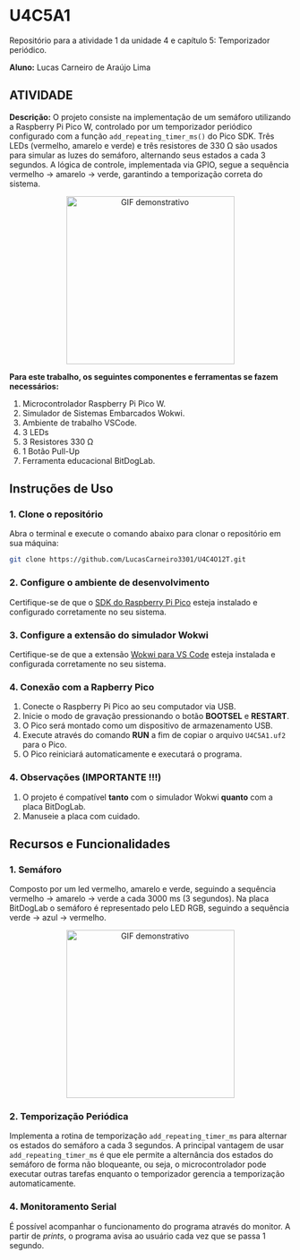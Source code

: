 # U4C5A1
Repositório para a atividade 1 da unidade 4 e capítulo 5:  Temporizador periódico.

__Aluno:__
Lucas Carneiro de Araújo Lima

## ATIVIDADE 
__Descrição:__
O projeto consiste na implementação de um semáforo utilizando a Raspberry Pi Pico W, controlado por um temporizador periódico configurado com a função `add_repeating_timer_ms()` do Pico SDK. Três LEDs (vermelho, amarelo e verde) e três resistores de 330 Ω são usados para simular as luzes do semáforo, alternando seus estados a cada 3 segundos. A lógica de controle, implementada via GPIO, segue a sequência vermelho → amarelo → verde, garantindo a temporização correta do sistema.

<div align="center">
  <img src="https://github.com/user-attachments/assets/a881ff6b-153c-425a-ad8e-13f210549b1b" alt="GIF demonstrativo" width="300"/>
</div>

__Para este trabalho, os seguintes componentes e ferramentas se fazem necessários:__
1) Microcontrolador Raspberry Pi Pico W.
2) Simulador de Sistemas Embarcados Wokwi.
3) Ambiente de trabalho VSCode.
4) 3 LEDs
5) 3 Resistores 330 Ω
6) 1 Botão Pull-Up
7) Ferramenta educacional BitDogLab.

## Instruções de Uso

### 1. Clone o repositório
Abra o terminal e execute o comando abaixo para clonar o repositório em sua máquina:
```bash
git clone https://github.com/LucasCarneiro3301/U4C4O12T.git
```

### 2. Configure o ambiente de desenvolvimento
Certifique-se de que o [SDK do Raspberry Pi Pico](https://github.com/LucasCarneiro3301/U4C5A1.git) esteja instalado e configurado corretamente no seu sistema.

### 3. Configure a extensão do simulador Wokwi
Certifique-se de que a extensão [Wokwi para VS Code](https://docs.wokwi.com/pt-BR/vscode/getting-started) esteja instalada e configurada corretamente no seu sistema.

### 4. Conexão com a Rapberry Pico
1. Conecte o Raspberry Pi Pico ao seu computador via USB.
2. Inicie o modo de gravação pressionando o botão **BOOTSEL** e **RESTART**.
3. O Pico será montado como um dispositivo de armazenamento USB.
4. Execute através do comando **RUN** a fim de copiar o arquivo `U4C5A1.uf2` para o Pico.
5. O Pico reiniciará automaticamente e executará o programa.

### 4. Observações (IMPORTANTE !!!)
1. O projeto é compatível **tanto** com o simulador Wokwi **quanto** com a placa BitDogLab.
2. Manuseie a placa com cuidado.

## Recursos e Funcionalidades

### 1. Semáforo

Composto por um led vermelho, amarelo e verde, seguindo a sequência vermelho → amarelo → verde a cada 3000 ms (3 segundos). Na placa BitDogLab o semáforo é representado pelo LED RGB, seguindo a sequência verde → azul → vermelho.

<div align="center">
  <img src="https://github.com/user-attachments/assets/b79edd46-35d5-4974-87a0-6d4a090130fd" alt="GIF demonstrativo" width="300"/>
</div>

### 2. Temporização Periódica

Implementa a rotina de temporização `add_repeating_timer_ms` para alternar os estados do semáforo a cada 3 segundos. A principal vantagem de usar `add_repeating_timer_ms` é que ele permite a alternância dos estados do semáforo de forma não bloqueante, ou seja, o microcontrolador pode executar outras tarefas enquanto o temporizador gerencia a temporização automaticamente. 

### 4. Monitoramento Serial

É possível acompanhar o funcionamento do programa através do monitor. A partir de _prints_, o programa avisa ao usuário cada vez que se passa 1 segundo.







